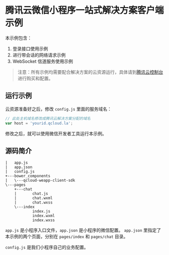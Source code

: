 腾讯云微信小程序一站式解决方案客户端示例
=====================================

本示例包含：

1. 登录接口使用示例
2. 进行带会话的网络请求示例
3. WebSocket 信道服务使用示例

> 注意：所有示例均需要配合解决方案的云资源运行，具体请到[腾讯云控制台](https://console.qcloud.com/la)进行购买和配置。

## 运行示例

云资源准备好之后，修改 `config.js` 里面的服务域名：

```js
// 此处主机域名修改成腾讯云解决方案分配的域名
var host = 'yourid.qcloud.la';
```

修改之后，就可以使用微信开发者工具运行本示例。

## 源码简介

```tree
|   app.js
|   app.json
|   config.js
+---bower_components
|   \---qcloud-weapp-client-sdk
\---pages
    +---chat
    |       chat.js
    |       chat.wxml
    |       chat.wxss
    \---index
            index.js
            index.wxml
            index.wxss
```

`app.js` 是小程序入口文件，`app.json` 是小程序的微信配置。
`app.json` 里指定了本示例的两个页面，分别在 `pages/index` 和 `pages/chat` 目录。

`config.js` 是我们小程序自己的业务配置。